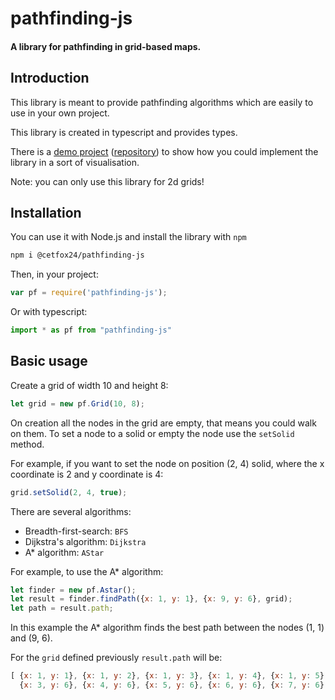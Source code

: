 pathfinding-js
==============
#### A library for pathfinding in grid-based maps. ####

Introduction
------------
This library is meant to provide pathfinding algorithms which are easily to use in your own project.

This library is created in typescript and provides types.

There is a [demo project](casper64.github.com/pathfinding-js/visual) ([repository](https://github.com/pathfinding-js/visual)) to show how you could implement the library in a sort of visualisation.

Note: you can only use this library for 2d grids!

Installation
------------
You can use it with Node.js and install the library with `npm`
```bash
npm i @cetfox24/pathfinding-js
```

Then, in your project:
```javascript
var pf = require('pathfinding-js');
```

Or with typescript:
```typescript
import * as pf from "pathfinding-js"
```
Basic usage
-----------
Create a grid of width 10 and height 8:
```javascript
let grid = new pf.Grid(10, 8);
```
On creation all the nodes in the grid are empty, that means you could walk on them. To set a node to a solid 
or empty the node use the `setSolid` method.

For example, if you want to set the node on position (2, 4) solid, where the x coordinate is 2 and y coordinate is 4:
```javascript
grid.setSolid(2, 4, true);
```
There are several algorithms:
* Breadth-first-search: `BFS`
* Dijkstra's algorithm: `Dijkstra`
* A* algorithm: `AStar`

For example, to use the A* algorithm:
```javascript
let finder = new pf.Astar();
let result = finder.findPath({x: 1, y: 1}, {x: 9, y: 6}, grid);
let path = result.path;
```
In this example the A* algorithm finds the best path between the nodes (1, 1) and (9, 6).

For the `grid` defined previously `result.path` will be:
```javascript
[ {x: 1, y: 1}, {x: 1, y: 2}, {x: 1, y: 3}, {x: 1, y: 4}, {x: 1, y: 5}, {x: 1, y: 6}, {x: 2, y: 6},
  {x: 3, y: 6}, {x: 4, y: 6}, {x: 5, y: 6}, {x: 6, y: 6}, {x: 7, y: 6}, {x: 8, y: 6}, {x: 9, y: 6} ]
```
